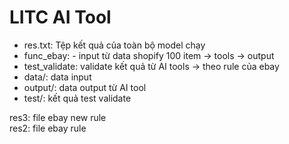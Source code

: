 # LITC AI Tool 

- res.txt: Tệp kết quả của toàn bộ model chạy  
- func_ebay: - input từ data shopify 100 item -> tools -> output  
- test_validate: validate kết quả từ AI tools -> theo rule của ebay  
- data/: data input   
- output/: data output từ AI tool  
- test/: kết quả test validate  

res3: file ebay new rule  
res2: file ebay rule
